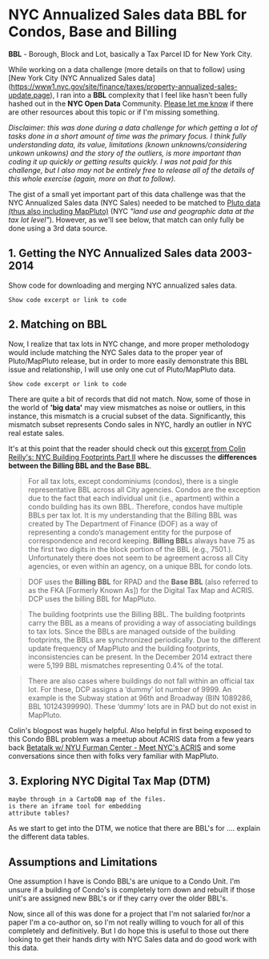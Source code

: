 # NYC Annualized Sales data BBL for Condos, Base and Billing

**BBL** - Borough, Block and Lot, basically a Tax Parcel ID for New York City. 

While working on a data challenge (more details on that to follow) using [New York City (NYC Annualized Sales data] (https://www1.nyc.gov/site/finance/taxes/property-annualized-sales-update.page), I ran into a **BBL** complexity that I feel like hasn't been fully hashed out in the **NYC Open Data** Community. [Please let me know](mailto:daniel.martin.sheehan@gmail.com) if there are other resources about this topic or if I'm missing something. 

*Disclaimer: this was done during a data challenge for which getting a lot of tasks done in a short amount of time was the primary focus. I think fully understanding data, its value, limitations (known unknowns/considering unkown unkowns) and the story of the outliers, is more important than coding it up quickly or getting results quickly. I was not paid for this challenge, but I also may not be entirely free to release all of the details of this whole exercise (again, more on that to follow).* 

The gist of a small yet important part of this data challenge was that the NYC Annualized Sales data (NYC Sales) needed to be matched to [Pluto data (thus also including MapPluto)](http://www1.nyc.gov/site/planning/data-maps/open-data/pluto-mappluto-archive.page) (NYC *"land use and geographic data at the tax lot level"*). However, as we'll see below, that match can only fully be done using a 3rd data source. 

## 1. Getting the NYC Annualized Sales data 2003-2014

Show code for downloading and merging NYC annualized sales data. 

	Show code excerpt or link to code

## 2. Matching on BBL

Now, I realize that tax lots in NYC change, and more proper metholodogy would include matching the NYC Sales data to the proper year of Pluto/MapPluto release, but in order to more easily demonstrate this BBL issue and relationship, I will use only one cut of Pluto/MapPluto data. 

	Show code excerpt or link to code

There are quite a bit of records that did not match. Now, some of those in the world of **'big data'** may view mismatches as noise or outliers, in this instance, this mismatch is a crucial subset of the data. Significantly, this mismatch subset represents Condo sales in NYC, hardly an outlier in NYC real estate sales. 

It's at this point that the reader should check out this [excerpt from Colin Reilly's: NYC Building Footprints Part II](https://nycitymap.wordpress.com/2014/12/23/nyc-building-footprints-part-ii/) where he discusses the **differences between the Billing BBL and the Base BBL**. 

>For all tax lots, except condominiums (condos), there is a single representative BBL across all City agencies. Condos are the exception due to the fact that each individual unit (i.e., apartment) within a condo building has its own BBL. Therefore, condos have multiple BBLs per tax lot. It is my understanding that the Billing BBL was created by The Department of Finance (DOF) as a way of representing a condo’s management entity for the purpose of correspondence and record keeping. **Billing BBL**s always have 75 as the first two digits in the block portion of the BBL (e.g., 7501.). Unfortunately there does not seem to be agreement across all City agencies, or even within an agency, on a unique BBL for condo lots.
	
>DOF uses the **Billing BBL** for RPAD and the **Base BBL** (also referred to as the FKA [Formerly Known As]) for the Digital Tax Map and ACRIS. DCP uses the billing BBL for MapPluto.
	
>The building footprints use the Billing BBL. The building footprints carry the BBL as a means of providing a way of associating buildings to tax lots. Since the BBLs are managed outside of the building footprints, the BBLs are synchronized periodically. Due to the different update frequency of MapPluto and the building footprints, inconsistencies can be present. In the December 2014 extract there were 5,199 BBL mismatches representing 0.4% of the total.
	
>There are also cases where buildings do not fall within an official tax lot. For these, DCP assigns a ‘dummy’ lot number of 9999. An example is the Subway station at 96th and Broadway (BIN 1089286, BBL 10124399990). These ‘dummy’ lots are in PAD but do not exist in MapPluto.

Colin's blogpost was hugely helpful. Also helpful in first being exposed to this Condo BBL problem was a meetup about ACRIS data from a few years back [Betatalk w/ NYU Furman Center - Meet NYC's ACRIS](http://www.meetup.com/betanyc/events/147317952/) and some conversations since then with folks very familiar with MapPluto. 

## 3. Exploring NYC Digital Tax Map (DTM)

	maybe through in a CartoDB map of the files. 
	is there an iframe tool for embedding
	attribute tables? 

As we start to get into the DTM, we notice that there are BBL's for .... explain the different data tables.


## Assumptions and Limitations

One assumption I have is Condo BBL's are unique to a Condo Unit. I'm unsure if a building of Condo's is completely torn down and rebuilt if those unit's are assigned new BBL's or if they carry over the older BBL's. 


Now, since all of this was done for a project that I'm not salaried for/nor a paper I'm a co-author on, so I'm not really willing to vouch for all of this completely and definitively. But I do hope this is useful to those out there looking to get their hands dirty with NYC Sales data and do good work with this data. 
